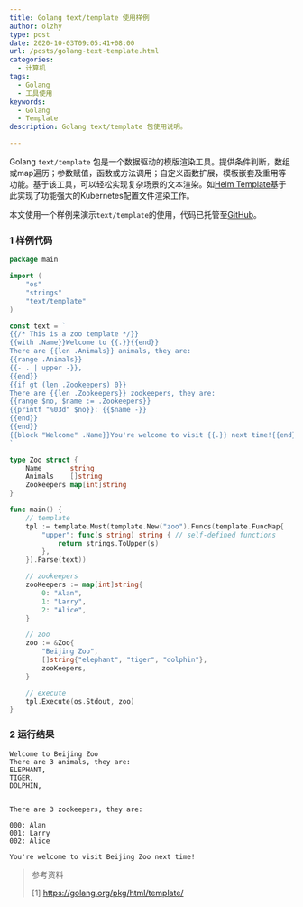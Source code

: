 ```yaml
---
title: Golang text/template 使用样例
author: olzhy
type: post
date: 2020-10-03T09:05:41+08:00
url: /posts/golang-text-template.html
categories:
  - 计算机
tags:
  - Golang
  - 工具使用
keywords:
  - Golang
  - Template
description: Golang text/template 包使用说明。

---
```

Golang `text/template` 包是一个数据驱动的模版渲染工具。提供条件判断，数组或map遍历；参数赋值，函数或方法调用；自定义函数扩展，模板嵌套及重用等功能。基于该工具，可以轻松实现复杂场景的文本渲染。如[Helm Template](https://helm.sh/docs/chart_template_guide/getting_started/)基于此实现了功能强大的Kubernetes配置文件渲染工作。

本文使用一个样例来演示`text/template`的使用，代码已托管至[GitHub](https://github.com/olzhy/go-excercises/blob/master/text_template/test.go)。

### 1 样例代码

```go
package main

import (
	"os"
	"strings"
	"text/template"
)

const text = `
{{/* This is a zoo template */}}
{{with .Name}}Welcome to {{.}}{{end}}
There are {{len .Animals}} animals, they are: 
{{range .Animals}}
{{- . | upper -}},
{{end}}
{{if gt (len .Zookeepers) 0}}
There are {{len .Zookeepers}} zookeepers, they are:
{{range $no, $name := .Zookeepers}}
{{printf "%03d" $no}}: {{$name -}}
{{end}}
{{end}}
{{block "Welcome" .Name}}You're welcome to visit {{.}} next time!{{end}}
`

type Zoo struct {
	Name       string
	Animals    []string
	Zookeepers map[int]string
}

func main() {
	// template
	tpl := template.Must(template.New("zoo").Funcs(template.FuncMap{
		"upper": func(s string) string { // self-defined functions
			return strings.ToUpper(s)
		},
	}).Parse(text))

	// zookeepers
	zooKeepers := map[int]string{
		0: "Alan",
		1: "Larry",
		2: "Alice",
	}

	// zoo
	zoo := &Zoo{
		"Beijing Zoo",
		[]string{"elephant", "tiger", "dolphin"},
		zooKeepers,
	}

	// execute
	tpl.Execute(os.Stdout, zoo)
}
```

### 2 运行结果

```text
Welcome to Beijing Zoo
There are 3 animals, they are: 
ELEPHANT,
TIGER,
DOLPHIN,


There are 3 zookeepers, they are:

000: Alan
001: Larry
002: Alice

You're welcome to visit Beijing Zoo next time!
```



> 参考资料
>
> [1]&nbsp;<a href="https://golang.org/pkg/html/template/" target="blank">https://golang.org/pkg/html/template/</a>